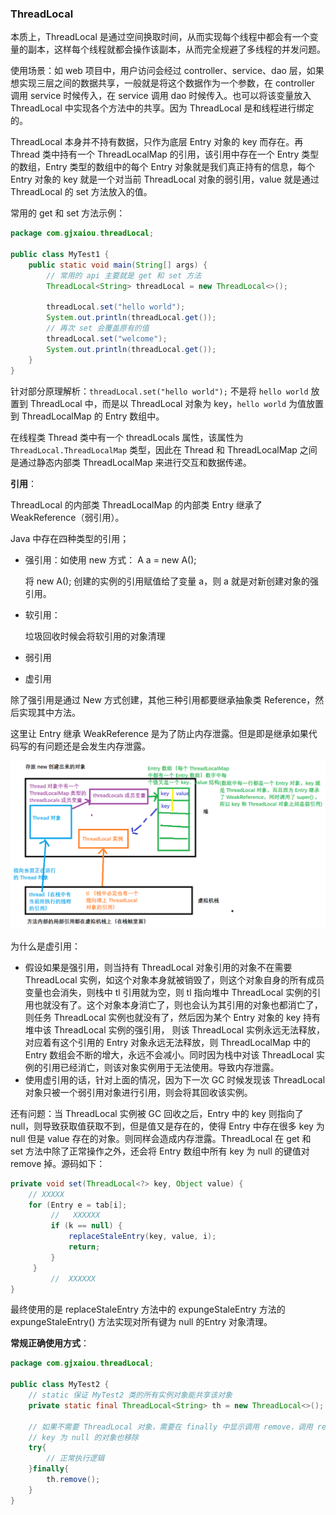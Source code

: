 

### ThreadLocal

本质上，ThreadLocal 是通过空间换取时间，从而实现每个线程中都会有一个变量的副本，这样每个线程就都会操作该副本，从而完全规避了多线程的并发问题。

使用场景：如 web 项目中，用户访问会经过 controller、service、dao 层，如果想实现三层之间的数据共享，一般就是将这个数据作为一个参数，在 controller 调用 service 时候传入，在 service 调用 dao 时候传入。也可以将该变量放入 ThreadLocal 中实现各个方法中的共享。因为 ThreadLocal 是和线程进行绑定的。

ThreadLocal 本身并不持有数据，只作为底层 Entry 对象的 key 而存在。再 Thread 类中持有一个 ThreadLocalMap 的引用，该引用中存在一个 Entry 类型的数组，Entry 类型的数组中的每个 Entry 对象就是我们真正持有的信息，每个 Entry 对象的 key 就是一个对当前 ThreadLocal 对象的弱引用，value 就是通过 ThreadLocal 的 set 方法放入的值。

常用的 get 和 set 方法示例：

```java
package com.gjxaiou.threadLocal;

public class MyTest1 {
    public static void main(String[] args) {
        // 常用的 api 主要就是 get 和 set 方法
        ThreadLocal<String> threadLocal = new ThreadLocal<>();

        threadLocal.set("hello world");
        System.out.println(threadLocal.get());
        // 再次 set 会覆盖原有的值
        threadLocal.set("welcome");
        System.out.println(threadLocal.get());
    }
}
```

针对部分原理解析：`threadLocal.set("hello world");` 不是将 `hello world` 放置到 ThreadLocal 中，而是以 ThreadLocal 对象为 key，`hello world` 为值放置到 ThreadLocalMap 的 Entry 数组中。

在线程类 Thread 类中有一个 threadLocals 属性，该属性为 `ThreadLocal.ThreadLocalMap` 类型，因此在 Thread 和 ThreadLocalMap 之间是通过静态内部类 ThreadLocalMap 来进行交互和数据传递。



**引用**：

ThreadLocal 的内部类 ThreadLocalMap 的内部类 Entry 继承了  WeakReference（弱引用）。

Java 中存在四种类型的引用；

- 强引用：如使用 new 方式：  A a = new A();

    将 new A(); 创建的实例的引用赋值给了变量 a，则 a 就是对新创建对象的强引用。

- 软引用：

    垃圾回收时候会将软引用的对象清理

- 弱引用

- 虚引用

除了强引用是通过 New 方式创建，其他三种引用都要继承抽象类 Reference，然后实现其中方法。

这里让 Entry 继承 WeakReference 是为了防止内存泄露。但是即是继承如果代码写的有问题还是会发生内存泄露。

![image-20210322201754018](ThreadLocal.resource/image-20210322201754018.png)

为什么是虚引用：

- 假设如果是强引用，则当持有 ThreadLocal 对象引用的对象不在需要 ThreadLocal 实例，如这个对象本身就被销毁了，则这个对象自身的所有成员变量也会消失，则栈中 tl 引用就为空，则 tl 指向堆中 ThreadLocal 实例的引用也就没有了。这个对象本身消亡了，则也会认为其引用的对象也都消亡了，则任务 ThreadLocal 实例也就没有了，然后因为某个 Entry 对象的 key 持有堆中该 ThreadLocal 实例的强引用， 则该 ThreadLocal 实例永远无法释放，对应着有这个引用的 Entry 对象永远无法释放，则 ThreadLocalMap 中的 Entry 数组会不断的增大，永远不会减小。同时因为栈中对该 ThreadLocal 实例的引用已经消亡，则该对象实例用于无法使用。导致内存泄露。
- 使用虚引用的话，针对上面的情况，因为下一次 GC 时候发现该 ThreadLocal 对象只被一个弱引用对象进行引用，则会将其回收该实例。

还有问题：当 ThreadLocal 实例被 GC 回收之后，Entry 中的 key 则指向了 null，则导致获取值获取不到，但是值又是存在的，使得 Entry 中存在很多 key 为 null 但是 value 存在的对象。则同样会造成内存泄露。ThreadLocal 在 get 和 set 方法中除了正常操作之外，还会将 Entry 数组中所有 key 为 null 的键值对 remove 掉。源码如下：

```java
private void set(ThreadLocal<?> key, Object value) {
    // XXXXX 
    for (Entry e = tab[i];
         //   XXXXXX
         if (k == null) {
             replaceStaleEntry(key, value, i);
             return;
         }
     }
         //  XXXXXX
}
```

最终使用的是 replaceStaleEntry 方法中的 expungeStaleEntry 方法的 expungeStaleEntry() 方法实现对所有键为 null 的Entry 对象清理。

**常规正确使用方式**：

```java
package com.gjxaiou.threadLocal;

public class MyTest2 {
    // static 保证 MyTest2 类的所有实例对象能共享该对象
    private static final ThreadLocal<String> th = new ThreadLocal<>();

    // 如果不需要 ThreadLocal 对象，需要在 finally 中显示调用 remove，调用 remove 操作：首先移除 ThreadLocal 对象，然后将 Entry 中
    // key 为 null 的对象也移除
    try{
        // 正常执行逻辑
    }finally{
        th.remove();
    }
}
```

